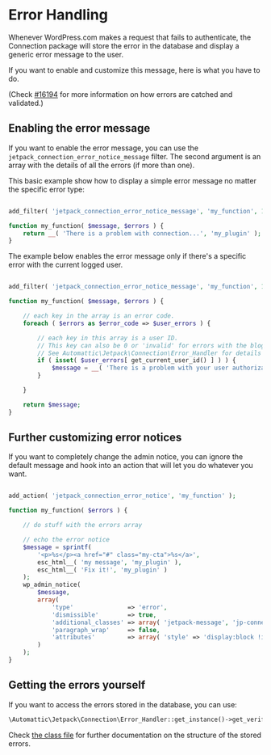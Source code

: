 # Error Handling

Whenever WordPress.com makes a request that fails to authenticate, the Connection package will store the error in the database and display a generic error message to the user.

If you want to enable and customize this message, here is what you have to do.

(Check [#16194](https://github.com/Automattic/jetpack/pull/16194) for more information on how errors are catched and validated.)

## Enabling the error message

If you want to enable the error message, you can use the `jetpack_connection_error_notice_message` filter. The second argument is an array with the details of all the errors (if more than one).

This basic example show how to display a simple error message no matter the specific error type:

```PHP

add_filter( 'jetpack_connection_error_notice_message', 'my_function', 10, 2 );

function my_function( $message, $errors ) {
	return __( 'There is a problem with connection...', 'my_plugin' );
}

```

The example below enables the error message only if there's a specific error with the current logged user.

```PHP

add_filter( 'jetpack_connection_error_notice_message', 'my_function', 10, 2 );

function my_function( $message, $errors ) {

	// each key in the array is an error code.
	foreach ( $errors as $error_code => $user_errors ) {

		// each key in this array is a user ID.
		// This key can also be 0 or 'invalid' for errors with the blog token
		// See Automattic\Jetpack\Connection\Error_Handler for details on the array structure.
		if ( isset( $user_errors[ get_current_user_id() ] ) ) {
			$message = __( 'There is a problem with your user authorization...', 'my_plugin' );
		}

	}

	return $message;
}

```

## Further customizing error notices

If you want to completely change the admin notice, you can ignore the default message and hook into an action that will let you do whatever you want.

```PHP

add_action( 'jetpack_connection_error_notice', 'my_function' );

function my_function( $errors ) {

	// do stuff with the errors array

	// echo the error notice
	$message = sprintf(
		'<p>%s</p><a href="#" class="my-cta">%s</a>',
		esc_html__( 'my message', 'my_plugin' ),
		esc_html__( 'Fix it!', 'my_plugin' )
	);
	wp_admin_notice(
		$message,
		array(
			'type'               => 'error',
			'dismissible'        => true,
			'additional_classes' => array( 'jetpack-message', 'jp-connect' ),
			'paragraph_wrap'     => false,
			'attributes'         => array( 'style' => 'display:block !important;' ),
		)
	);
}

```

## Getting the errors yourself

If you want to access the errors stored in the database, you can use:

```PHP
\Automattic\Jetpack\Connection\Error_Handler::get_instance()->get_verified_errors()
```

Check [the class file](../src/class-error-handler.php) for further documentation on the structure of the stored errors.
